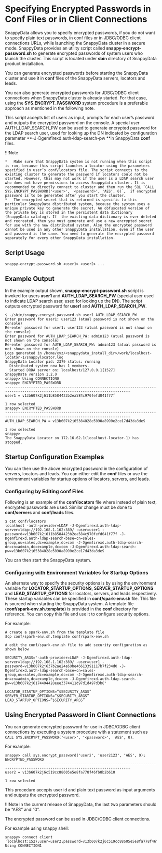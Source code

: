 # Specifying Encrypted Passwords in Conf Files or in Client Connections


SnappyData allows you to specify encrypted passwords, if you do not want to specify plain text passwords, in conf files or in JDBC/ODBC client connections URLs, while launching the SnappyData cluster in a secure mode. SnappyData provides an utility script called **snappy-encrypt-password.sh** to generate encrypted passwords of system users who launch the cluster.  This script is located under **sbin** directory of SnappyData product installation. 

You can generate encrypted passwords before starting the SnappyData cluster and use it in **conf** files of the SnappyData servers, locators and leads. 

You can also generate encrypted passwords for JDBC/ODBC client connections when SnappyData cluster is already started. For that case, using the **SYS.ENCRYPT_PASSWORD** system procedure is a preferable approach as mentioned in the following note.

This script accepts list of users as input, prompts for each user’s password and outputs the encrypted password on the console. A special user AUTH_LDAP_SEARCH_PW can be used to generate encrypted password for the LDAP search user, used for looking up the DN indicated by configuration parameter **-J-Dgemfirexd.auth-ldap-search-pw **in SnappyData **conf** files.

!!!Note

	*	Make sure that SnappyData system is not running when this script is run, because this script launches a locator using the parameters specified in user’s conf/locators file. The script connects to the existing cluster to generate the password if locators could not be started. However, this may not work if the user is a LDAP search user who does not have permissions to access Snappydata cluster. It is recommended to directly connect to cluster and then run the SQL `CALL SYS.ENCRYPT_PASSWORD('<user>', '<password>', 'AES', 0)`,  if encrypted password is to be generated after you start the cluster.
	*	The encrypted secret that is returned is specific to this particular SnappyData distributed system, because the system uses a unique private key to generate the secret. An obfuscated version of the private key is stored in the persistent data dictionary (SnappyData catalog). If  the existing data dictionary is ever deleted and recreated, then you must generate and use a new encrypted secret for use with the new distributed system. Also the encrypted password cannot be used in any other SnappyData installation, even if the user and password is the same. You need to generate the encrypted password separately for every other SnappyData installation.

## Script Usage 

	snappy-encrypt-password.sh <user1> <user2> ...
  
## Example Output

In the example output shown, **snappy-encrypt-password.sh** script is invoked for users **user1** and **AUTH_LDAP_SEARCH_PW** (special user used to indicate LDAP search user, used for looking up the DN). The script outputs encrypted password for **user1** and **AUTH_LDAP_SEARCH_PW**.


```pre
$ ./sbin/snappy-encrypt-password.sh user1 AUTH_LDAP_SEARCH_PW
Enter password for user1: user123 (atual password is not shown on the console)
Re-enter password for user1: user123 (atual password is not shown on the console)
Enter password for AUTH_LDAP_SEARCH_PW: admin123 (atual password is not shown on the console)
Re-enter password for AUTH_LDAP_SEARCH_PW: admin123 (atual password is not shown on the console)
Logs generated in /home/xyz/<snappydata_install_dir>/work/localhost-locator-1/snappylocator.log
SnappyData Locator pid: 2379 status: running
  Distributed system now has 1 members.
  Started DRDA server on: localhost/127.0.0.1[1527]
SnappyData version 1.2.0 
snappy> Using CONNECTION0
snappy> ENCRYPTED_PASSWORD                                                                                                              
--------------------------------------------------------------------------------------------------------------------------------
user1 = v13b607k2j611b8584423b2ea584c970fefd041f77f                                                                             

1 row selected
snappy> ENCRYPTED_PASSWORD                                                                                                              
--------------------------------------------------------------------------------------------------------------------------------
AUTH_LDAP_SEARCH_PW = v13b607k2j65384028e5090a8990e2ce17d43da3de9                                                               

1 row selected
snappy> 
The SnappyData Locator on 172.16.62.1(localhost-locator-1) has stopped.

```
## Startup Configuration Examples
You can then use the above encrypted password in the configuration of servers, locators and leads.  You can either edit the **conf** files or use the environment variables for startup options of locators, servers, and leads.

### Configuring by Editing conf Files
Following is an example of the **conf/locators** file where instead of plain text, encrypted passwords are used.  Similar change must be done to **conf/servers** and **conf/leads** files.

```
$ cat conf/locators
localhost -auth-provider=LDAP -J-Dgemfirexd.auth-ldap-server=ldap://192.168.1.162:389/ -user=user1 -password=v13b607k2j611b8584423b2ea584c970fefd041f77f -J-Dgemfirexd.auth-ldap-search-base=cn=sales-group,ou=sales,dc=example,dc=com -J-Dgemfirexd.auth-ldap-search-dn=cn=admin,dc=example,dc=com -J-Dgemfirexd.auth-ldap-search-pw=v13b607k2j65384028e5090a8990e2ce17d43da3de9

```
You can then start the SnappyData system.

### Configuring with Environment Variables for Startup Options 

An alternate way to specify the security options is by using the environment variable for  **LOCATOR_STARTUP_OPTIONS**, **SERVER_STARTUP_OPTIONS** and **LEAD_STARTUP_OPTIONS** for locators, servers, and leads respectively. These startup variables can be specified in **conf/spark-env.sh** file. This file is sourced when starting the SnappyData system. A template file (**conf/spark-env.sh.template**) is provided in the **conf** directory for reference. You can copy this file and use it to configure security options. 

For example:

```
# create a spark-env.sh from the template file
$cp conf/spark-env.sh.template conf/spark-env.sh 

# edit the conf/spark-env.sh file to add security configuration as shown below

SECURITY_ARGS="-auth-provider=LDAP -J-Dgemfirexd.auth-ldap-server=ldap://192.168.1.162:389/ -user=user1 -password=v13b607k2j637b2ae24e60be46613391117b7f234d0 -J-Dgemfirexd.auth-ldap-search-base=cn=sales-group,ou=sales,dc=example,dc=com -J-Dgemfirexd.auth-ldap-search-dn=cn=admin,dc=example,dc=com -J-Dgemfirexd.auth-ldap-search-pw=v13b607k2j6174404428eee3374411d97d1d497d3b8"

LOCATOR_STARTUP_OPTIONS=”$SECURITY_ARGS”
SERVER_STARTUP_OPTIONS=”$SECURITY_ARGS”
LEAD_STARTUP_OPTIONS=”$SECURITY_ARGS”

```

## Using Encrypted Password in Client Connections

You can generate encrypted password for use in JDBC/ODBC client connections by executing a system procedure with a statement such as `CALL SYS.ENCRYPT_PASSWORD('<user>', '<password>', 'AES', 0)`. 

For example: 

```
snappy> call sys.encrypt_password('user2', 'user2123', 'AES', 0);
ENCRYPTED_PASSWORD                                                                                                              
--------------------------------------------------------------------------------------------------------------------------------
user2 = v13b607k2j6c519cc88605e5e8fa778f46fb8b2b610                                                                             

1 row selected

```
   
This procedure accepts user id and plain text password as input arguments and outputs the encrypted password. 

!!!Note
	In the current release of SnappyData, the last two parameters should be “AES” and “0”. 

The encrypted password can be used in JDBC/ODBC client connections.  

For example using snappy shell:

```
snappy> connect client 'localhost:1527;user=user2;password=v13b607k2j6c519cc88605e5e8fa778f46fb8b2b610';
Using CONNECTION1

```
